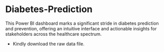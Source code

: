 # Diabetes-Prediction
This Power BI dashboard marks a significant stride in diabetes prediction and prevention, offering an intuitive interface and actionable insights for stakeholders across the healthcare spectrum.
- Kindly download the raw data file.
